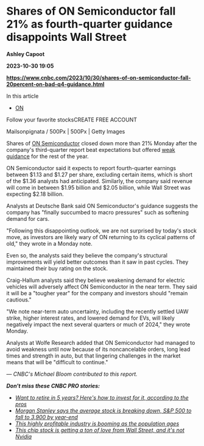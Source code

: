 # Shares of ON Semiconductor fall 21% as fourth-quarter guidance disappoints Wall Street
**Ashley Capoot**

**2023-10-30 19:05**

**https://www.cnbc.com/2023/10/30/shares-of-on-semiconductor-fall-20percent-on-bad-q4-guidance.html**

In this article

*   [ON](https://www.cnbc.com/quotes/ON)

Follow your favorite stocksCREATE FREE ACCOUNT

Mailsonpignata / 500Px | 500Px | Getty Images

Shares of [ON Semiconductor](https://www.cnbc.com/quotes/ON/) closed down more than 21% Monday after the company's third-quarter report beat expectations but offered [weak guidance](https://www.cnbc.com/2023/10/30/stocks-making-the-biggest-moves-midday-sofi-mcd-wdc-on-and-more.html) for the rest of the year.

ON Semiconductor said it expects to report fourth-quarter earnings between $1.13 and $1.27 per share, excluding certain items, which is short of the $1.36 analysts had anticipated. Similarly, the company said revenue will come in between $1.95 billion and $2.05 billion, while Wall Street was expecting $2.18 billion.

Analysts at Deutsche Bank said ON Semiconductor's guidance suggests the company has "finally succumbed to macro pressures" such as softening demand for cars.

"Following this disappointing outlook, we are not surprised by today's stock move, as investors are likely wary of ON returning to its cyclical patterns of old," they wrote in a Monday note.

Even so, the analysts said they believe the company's structural improvements will yield better outcomes than it saw in past cycles. They maintained their buy rating on the stock.

Craig-Hallum analysts said they believe weakening demand for electric vehicles will adversely affect ON Semiconductor in the near term. They said it will be a "tougher year" for the company and investors should "remain cautious."

"We note near-term auto uncertainty, including the recently settled UAW strike, higher interest rates, and lowered demand for EVs, will likely negatively impact the next several quarters or much of 2024," they wrote Monday.

Analysts at Wolfe Research added that ON Semiconductor had managed to avoid weakness until now because of its noncancelable orders, long lead times and strength in auto, but that lingering challenges in the market means that will be "difficult to continue."

_— CNBC's Michael Bloom contributed to this report._  
  
_**Don't miss these CNBC PRO stories:**_

*   [_Want to retire in 5 years? Here's how to invest for it, according to the pros_](https://www.cnbc.com/2023/10/16/want-to-retire-in-5-years-heres-how-to-invest-for-it-according-to-the-pros.html)
*   [_Morgan Stanley says the average stock is breaking down, S&P 500 to fall to 3,900 by year-end_](https://www.cnbc.com/2023/10/16/morgan-stanley-says-the-average-stock-is-breaking-down-sp-500-to-fall-to-3900-by-year-end-.html)
*   [_This highly profitable industry is booming as the population ages_](https://www.cnbc.com/2023/10/15/this-highly-profitable-industry-is-booming-as-the-population-ages.html)
*   [_This chip stock is getting a ton of love from Wall Street, and it's not Nvidia_](https://www.cnbc.com/2023/10/20/the-chip-stock-is-getting-a-ton-of-love-from-wall-street-and-its-not-nvidia.html)